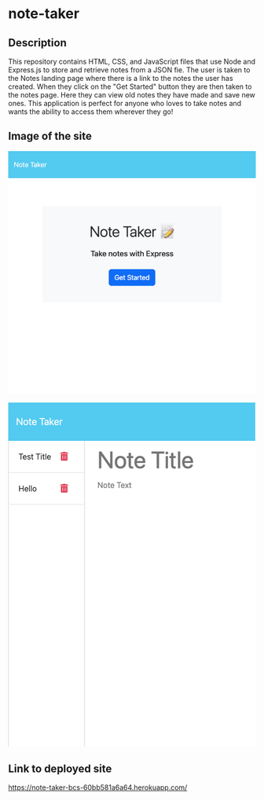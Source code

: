 # note-taker

## Description
This repository contains HTML, CSS, and JavaScript files that use Node and Express.js to store and retrieve notes from a JSON fie. The user is taken to the Notes landing page where there is a link to the notes the user has created. When they click on the "Get Started" button they are then taken to the notes page. Here they can view old notes they have made and save new ones. This application is perfect for anyone who loves to take notes and wants the ability to access them wherever they go!

## Image of the site

![Note Taker Homepage](./public/assets/images/note-taker-bcs-60bb581a6a64.herokuapp.com_.png)

![View Notes](./public/assets/images/note-taker-bcs-60bb581a6a64.herokuapp.com_notes.png)

## Link to deployed site

https://note-taker-bcs-60bb581a6a64.herokuapp.com/


